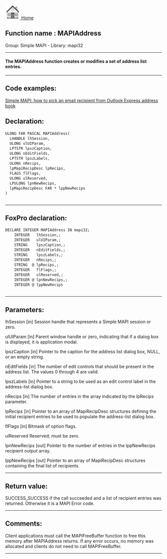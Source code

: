 [<img src="../../images/home.png"> Home ](https://github.com/VFPX/Win32API)  

## Function name : MAPIAddress
Group: Simple MAPI - Library: mapi32    
***  


#### The MAPIAddress function creates or modifies a set of address list entries.
***  


## Code examples:
[Simple MAPI: how to pick an email recipient from Outlook Express address book](../../samples/sample_407.md)  

## Declaration:
```foxpro  
ULONG FAR PASCAL MAPIAddress(
  LHANDLE lhSession,
  ULONG ulUIParam,
  LPTSTR lpszCaption,
  ULONG nEditFields,
  LPTSTR lpszLabels,
  ULONG nRecips,
  lpMapiRecipDesc lpRecips,
  FLAGS flFlags,
  ULONG ulReserved,
  LPULONG lpnNewRecips,
  lpMapiRecipDesc FAR * lppNewRecips
)
  
```  
***  


## FoxPro declaration:
```foxpro  
DECLARE INTEGER MAPIAddress IN mapi32;
	INTEGER   lhSession,;
	INTEGER   ulUIParam,;
	STRING    lpszCaption,;
	INTEGER   nEditFields,;
	STRING    lpszLabels,;
	INTEGER   nRecips,;
	STRING  @ lpRecips,;
	INTEGER   flFlags,;
	INTEGER   ulReserved,;
	INTEGER @ lpnNewRecips,;
	INTEGER @ lppNewRecips
  
```  
***  


## Parameters:
lhSession 
[in] Session handle that represents a Simple MAPI session or zero.

ulUIParam 
[in] Parent window handle or zero, indicating that if a dialog box is displayed, it is application modal.

lpszCaption 
[in] Pointer to the caption for the address list dialog box, NULL, or an empty string.

nEditFields 
[in] The number of edit controls that should be present in the address list. The values 0 through 4 are valid.

lpszLabels 
[in] Pointer to a string to be used as an edit control label in the address-list dialog box.

nRecips 
[in] The number of entries in the array indicated by the lpRecips parameter.

lpRecips 
[in] Pointer to an array of MapiRecipDesc structures defining the initial recipient entries to be used to populate the address-list dialog box.

flFlags 
[in] Bitmask of option flags.

ulReserved 
Reserved; must be zero.

lpnNewRecips 
[out] Pointer to the number of entries in the lppNewRecips recipient output array.

lppNewRecips 
[out] Pointer to an array of MapiRecipDesc structures containing the final list of recipients.  
***  


## Return value:
SUCCESS_SUCCESS if the call succeeded and a list of recipient entries was returned. Otherwise it is a MAPI Error code.  
***  


## Comments:
Client applications must call the MAPIFreeBuffer function to free this memory after MAPIAddress returns. If any error occurs, no memory was allocated and clients do not need to call MAPIFreeBuffer.  
  
***  

